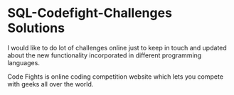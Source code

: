 # SQL-Codefight-Challenges Solutions
I would like to do lot of challenges online just to keep in touch and updated about the new functionality incorporated in different programming languages.

Code Fights is online coding competition website which lets you compete with geeks all over the world.

